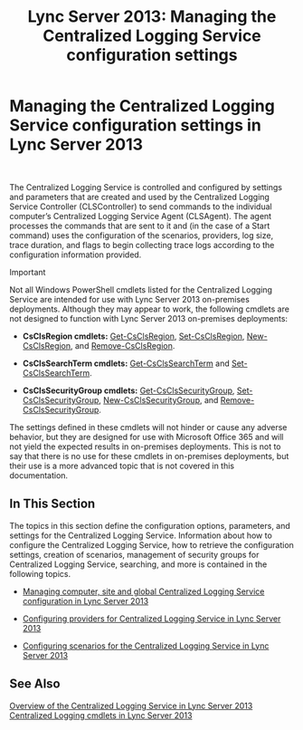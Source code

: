 ﻿---
title: 'Lync Server 2013: Managing the Centralized Logging Service configuration settings'
TOCTitle: Managing the Centralized Logging Service configuration settings
ms:assetid: f455c3aa-0061-413d-bdfb-a3e78f82723d
ms:mtpsurl: https://technet.microsoft.com/en-us/library/JJ721938(v=OCS.15)
ms:contentKeyID: 49733875
ms.date: 07/23/2014
mtps_version: v=OCS.15
---

# Managing the Centralized Logging Service configuration settings in Lync Server 2013

 


The Centralized Logging Service is controlled and configured by settings and parameters that are created and used by the Centralized Logging Service Controller (CLSController) to send commands to the individual computer’s Centralized Logging Service Agent (CLSAgent). The agent processes the commands that are sent to it and (in the case of a Start command) uses the configuration of the scenarios, providers, log size, trace duration, and flags to begin collecting trace logs according to the configuration information provided.


> [!IMPORTANT]
> Not all Windows PowerShell cmdlets listed for the Centralized Logging Service are intended for use with Lync Server 2013 on-premises deployments. Although they may appear to work, the following cmdlets are not designed to function with Lync Server 2013 on-premises deployments: 
> <UL>
> <LI>
> <P><STRONG>CsClsRegion cmdlets:</STRONG> <A href="https://technet.microsoft.com/en-us/library/jj204879(v=ocs.15)">Get-CsClsRegion</A>, <A href="https://technet.microsoft.com/en-us/library/jj204746(v=ocs.15)">Set-CsClsRegion</A>, <A href="https://technet.microsoft.com/en-us/library/jj204658(v=ocs.15)">New-CsClsRegion</A>, and <A href="https://technet.microsoft.com/en-us/library/jj204971(v=ocs.15)">Remove-CsClsRegion</A>.</P>
> <LI>
> <P><STRONG>CsClsSearchTerm cmdlets:</STRONG> <A href="https://technet.microsoft.com/en-us/library/jj205061(v=ocs.15)">Get-CsClsSearchTerm</A> and <A href="https://technet.microsoft.com/en-us/library/jj204911(v=ocs.15)">Set-CsClsSearchTerm</A>.</P>
> <LI>
> <P><STRONG>CsClsSecurityGroup cmdlets:</STRONG> <A href="https://technet.microsoft.com/en-us/library/jj205285(v=ocs.15)">Get-CsClsSecurityGroup</A>, <A href="https://technet.microsoft.com/en-us/library/jj204700(v=ocs.15)">Set-CsClsSecurityGroup</A>, <A href="https://technet.microsoft.com/en-us/library/jj205359(v=ocs.15)">New-CsClsSecurityGroup</A>, and <A href="https://technet.microsoft.com/en-us/library/jj204958(v=ocs.15)">Remove-CsClsSecurityGroup</A>.</P></LI></UL>The settings defined in these cmdlets will not hinder or cause any adverse behavior, but they are designed for use with Microsoft Office 365 and will not yield the expected results in on-premises deployments. This is not to say that there is no use for these cmdlets in on-premises deployments, but their use is a more advanced topic that is not covered in this documentation.



## In This Section

The topics in this section define the configuration options, parameters, and settings for the Centralized Logging Service. Information about how to configure the Centralized Logging Service, how to retrieve the configuration settings, creation of scenarios, management of security groups for Centralized Logging Service, searching, and more is contained in the following topics.

  - [Managing computer, site and global Centralized Logging Service configuration in Lync Server 2013](lync-server-2013-managing-computer-site-and-global-centralized-logging-service-configuration.md)

  - [Configuring providers for Centralized Logging Service in Lync Server 2013](lync-server-2013-configuring-providers-for-centralized-logging-service.md)

  - [Configuring scenarios for the Centralized Logging Service in Lync Server 2013](lync-server-2013-configuring-scenarios-for-the-centralized-logging-service.md)

## See Also


[Overview of the Centralized Logging Service in Lync Server 2013](lync-server-2013-overview-of-the-centralized-logging-service.md)  
[Centralized Logging cmdlets in Lync Server 2013](https://technet.microsoft.com/en-us/library/jj205064\(v=ocs.15\))

